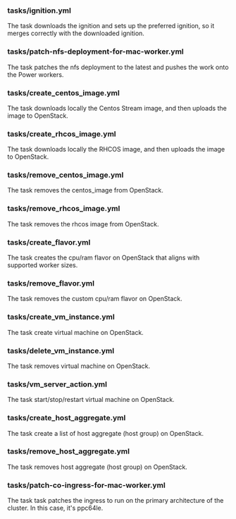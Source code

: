 ### tasks/ignition.yml

The task downloads the ignition and sets up the preferred ignition, so it merges correctly with the downloaded ignition.

### tasks/patch-nfs-deployment-for-mac-worker.yml

The task patches the nfs deployment to the latest and pushes the work onto the Power workers.

### tasks/create_centos_image.yml

The task downloads locally the Centos Stream image, and then uploads the image to OpenStack.

### tasks/create_rhcos_image.yml

The task downloads locally the RHCOS image, and then uploads the image to OpenStack.

### tasks/remove_centos_image.yml

The task removes the centos_image from OpenStack.

### tasks/remove_rhcos_image.yml

The task removes the rhcos image from OpenStack.

### tasks/create_flavor.yml

The task creates the cpu/ram flavor on OpenStack that aligns with supported worker sizes.

### tasks/remove_flavor.yml

The task removes the custom cpu/ram flavor on OpenStack.

### tasks/create_vm_instance.yml

The task create virtual machine on OpenStack.

### tasks/delete_vm_instance.yml

The task removes virtual machine on OpenStack.

### tasks/vm_server_action.yml

The task start/stop/restart virtual machine on OpenStack.

### tasks/create_host_aggregate.yml

The task create a list of host aggregate (host group) on OpenStack.

### tasks/remove_host_aggregate.yml

The task removes host aggregate (host group) on OpenStack.

### tasks/patch-co-ingress-for-mac-worker.yml

The task task patches the ingress to run on the primary architecture of the cluster. In this case, it's ppc64le.
